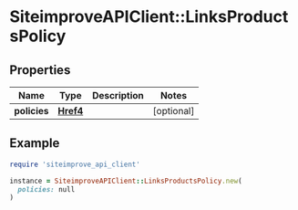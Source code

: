 # SiteimproveAPIClient::LinksProductsPolicy

## Properties

| Name | Type | Description | Notes |
| ---- | ---- | ----------- | ----- |
| **policies** | [**Href4**](Href4.md) |  | [optional] |

## Example

```ruby
require 'siteimprove_api_client'

instance = SiteimproveAPIClient::LinksProductsPolicy.new(
  policies: null
)
```

